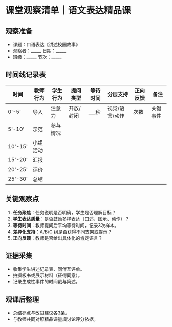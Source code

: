 # 课堂观察清单｜语文表达精品课

## 观察准备
- 课题：口语表达《讲述校园故事》
- 观察者：_____ 日期：_____
- 班级：_____ 节次：_____

## 时间线记录表
| 时间 | 教师行为 | 学生行为 | 提问类型 | 等待时间 | 分层支持 | 正向反馈 | 备注 |
| --- | --- | --- | --- | --- | --- | --- | --- |
| 0'-5' | 导入 | 注意力 | 开放/封闭 | ___秒 | 视觉/语言/动作 | 次数 | 关键事件 |
| 5'-10' | 示范 | 参与情况 | | | | | |
| 10'-15' | 小组活动 | | | | | | |
| 15'-20' | 汇报 | | | | | | |
| 20'-25' | 评价 | | | | | | |
| 25'-30' | 总结 | | | | | | |

## 关键观察点
1. **任务聚焦**：任务说明是否明确，学生是否理解目标？
2. **学生表达质量**：是否鼓励多样表达（口述、图示、动作）？
3. **等待时间**：教师提问后平均等待时间，记录3次样本。
4. **差异化支持**：A/B/C 组是否获得不同支架或提示？
5. **正向反馈**：教师是否给出具体化的肯定语言？

## 证据采集
- 收集学生讲述记录表、同伴互评单。
- 拍摄板书或展示材料（征得同意）。
- 记录生成性事件的时间戳与简述。

## 观课后整理
- 总结亮点与改进建议各3条。
- 与教师共同对照精品课量规讨论评分依据。
